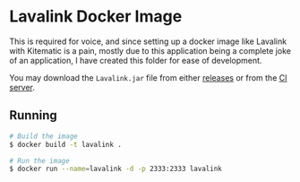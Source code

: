 # Lavalink Docker Image

This is required for voice, and since setting up a docker image like Lavalink with Kitematic is a pain, mostly due to
this application being a complete joke of an application, I have created this folder for ease of development.

You may download the `Lavalink.jar` file from either [releases](https://github.com/Frederikam/Lavalink/releases) or from
the [CI server](https://ci.fredboat.com/project.html?projectId=Lavalink).

## Running

```bash
# Build the image
$ docker build -t lavalink .

# Run the image
$ docker run --name=lavalink -d -p 2333:2333 lavalink
```

